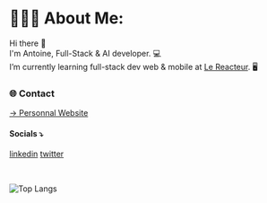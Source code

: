# 👨🏻‍💻 About Me:
Hi there 👋
<br>
I'm Antoine, Full-Stack & AI developer. 💻
<br>
I’m currently learning full-stack dev web & mobile at [Le Reacteur](https://github.com/lereacteur). 🖥
<br>
### 🌐 Contact
[→ Personnal Website](https://antoineancelin.com) 
<br>
#### Socials ⤵
[linkedin](https://linkedin.com/in/antancelin) [twitter](https://x.com/antancelin)

<br>

![Top Langs](https://github-readme-stats.vercel.app/api/top-langs/?username=antancelin&theme=tokyonight)
<br>
